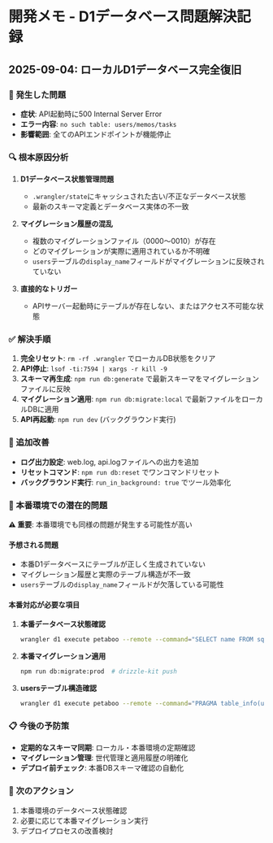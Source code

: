 # 開発メモ - D1データベース問題解決記録

## 2025-09-04: ローカルD1データベース完全復旧

### 🚨 発生した問題

- **症状**: API起動時に500 Internal Server Error
- **エラー内容**: `no such table: users/memos/tasks`
- **影響範囲**: 全てのAPIエンドポイントが機能停止

### 🔍 根本原因分析

1. **D1データベース状態管理問題**
   - `.wrangler/state`にキャッシュされた古い/不正なデータベース状態
   - 最新のスキーマ定義とデータベース実体の不一致

2. **マイグレーション履歴の混乱**
   - 複数のマイグレーションファイル（0000〜0010）が存在
   - どのマイグレーションが実際に適用されているか不明確
   - `users`テーブルの`display_name`フィールドがマイグレーションに反映されていない

3. **直接的なトリガー**
   - APIサーバー起動時にテーブルが存在しない、またはアクセス不可能な状態

### ✅ 解決手順

1. **完全リセット**: `rm -rf .wrangler` でローカルDB状態をクリア
2. **API停止**: `lsof -ti:7594 | xargs -r kill -9`
3. **スキーマ再生成**: `npm run db:generate` で最新スキーマをマイグレーションファイルに反映
4. **マイグレーション適用**: `npm run db:migrate:local` で最新ファイルをローカルDBに適用
5. **API再起動**: `npm run dev` (バックグラウンド実行)

### 📝 追加改善

- **ログ出力設定**: web.log, api.logファイルへの出力を追加
- **リセットコマンド**: `npm run db:reset` でワンコマンドリセット
- **バックグラウンド実行**: `run_in_background: true` でツール効率化

### 🔴 本番環境での潜在的問題

**⚠️ 重要**: 本番環境でも同様の問題が発生する可能性が高い

#### 予想される問題

- 本番D1データベースにテーブルが正しく生成されていない
- マイグレーション履歴と実際のテーブル構造が不一致
- `users`テーブルの`display_name`フィールドが欠落している可能性

#### 本番対応が必要な項目

1. **本番データベース状態確認**

   ```bash
   wrangler d1 execute petaboo --remote --command="SELECT name FROM sqlite_master WHERE type='table';"
   ```

2. **本番マイグレーション適用**

   ```bash
   npm run db:migrate:prod  # drizzle-kit push
   ```

3. **usersテーブル構造確認**
   ```bash
   wrangler d1 execute petaboo --remote --command="PRAGMA table_info(users);"
   ```

### 📋 今後の予防策

- **定期的なスキーマ同期**: ローカル・本番環境の定期確認
- **マイグレーション管理**: 世代管理と適用履歴の明確化
- **デプロイ前チェック**: 本番DBスキーマ確認の自動化

### 🎯 次のアクション

1. 本番環境のデータベース状態確認
2. 必要に応じて本番マイグレーション実行
3. デプロイプロセスの改善検討
